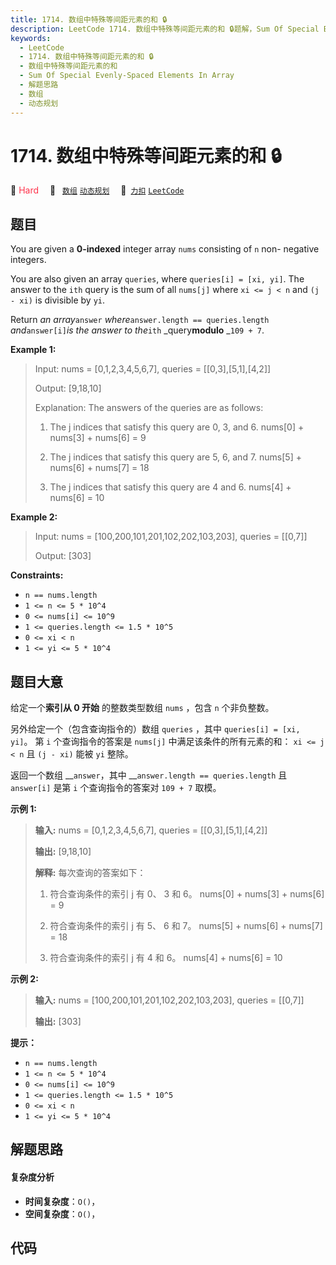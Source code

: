 ```yaml
---
title: 1714. 数组中特殊等间距元素的和 🔒
description: LeetCode 1714. 数组中特殊等间距元素的和 🔒题解，Sum Of Special Evenly-Spaced Elements In Array，包含解题思路、复杂度分析以及完整的 JavaScript 代码实现。
keywords:
  - LeetCode
  - 1714. 数组中特殊等间距元素的和 🔒
  - 数组中特殊等间距元素的和
  - Sum Of Special Evenly-Spaced Elements In Array
  - 解题思路
  - 数组
  - 动态规划
---
```


# 1714. 数组中特殊等间距元素的和 🔒

🔴 <font color=#ff334b>Hard</font>&emsp; 🔖&ensp; [`数组`](/tag/array.md) [`动态规划`](/tag/dynamic-programming.md)&emsp; 🔗&ensp;[`力扣`](https://leetcode.cn/problems/sum-of-special-evenly-spaced-elements-in-array) [`LeetCode`](https://leetcode.com/problems/sum-of-special-evenly-spaced-elements-in-array)

## 题目

You are given a **0-indexed** integer array `nums` consisting of `n` non-
negative integers.

You are also given an array `queries`, where `queries[i] = [xi, yi]`. The
answer to the `ith` query is the sum of all `nums[j]` where `xi <= j < n` and
`(j - xi)` is divisible by `yi`.

Return _an array_`answer` _where_`answer.length == queries.length`
_and_`answer[i]`_is the answer to the_`ith` _query**modulo** _`109 + 7`.



**Example 1:**

> Input: nums = [0,1,2,3,4,5,6,7], queries = [[0,3],[5,1],[4,2]]
> 
> Output: [9,18,10]
> 
> Explanation: The answers of the queries are as follows:
> 
> 1) The j indices that satisfy this query are 0, 3, and 6. nums[0] + nums[3] + nums[6] = 9
> 
> 2) The j indices that satisfy this query are 5, 6, and 7. nums[5] + nums[6] + nums[7] = 18
> 
> 3) The j indices that satisfy this query are 4 and 6. nums[4] + nums[6] = 10

**Example 2:**

> Input: nums = [100,200,101,201,102,202,103,203], queries = [[0,7]]
> 
> Output: [303]

**Constraints:**

  * `n == nums.length`
  * `1 <= n <= 5 * 10^4`
  * `0 <= nums[i] <= 10^9`
  * `1 <= queries.length <= 1.5 * 10^5`
  * `0 <= xi < n`
  * `1 <= yi <= 5 * 10^4`


## 题目大意

给定一个**索引从 0 开始** 的整数类型数组 `nums` ，包含 `n` 个非负整数。

另外给定一个（包含查询指令的）数组 `queries` ，其中 `queries[i] = [xi, yi]`。 第 `i` 个查询指令的答案是
`nums[j]` 中满足该条件的所有元素的和： `xi <= j < n` 且 `(j - xi)` 能被 `yi` 整除。

返回一个数组 __`answer`，其中 __`answer.length == queries.length` 且 `answer[i]` 是第 `i`
个查询指令的答案对 `109 + 7` 取模。

**示例 1:**

> 
> 
> 
> 
> 
> **输入:** nums = [0,1,2,3,4,5,6,7], queries = [[0,3],[5,1],[4,2]]
> 
> **输出:** [9,18,10]
> 
> **解释:** 每次查询的答案如下：
> 
> 1) 符合查询条件的索引 j 有 0、 3 和 6。 nums[0] + nums[3] + nums[6] = 9
> 
> 2) 符合查询条件的索引 j 有 5、 6 和 7。 nums[5] + nums[6] + nums[7] = 18
> 
> 3) 符合查询条件的索引 j 有 4 和 6。 nums[4] + nums[6] = 10
> 
> 

**示例 2:**

> 
> 
> 
> 
> 
> **输入:** nums = [100,200,101,201,102,202,103,203], queries = [[0,7]]
> 
> **输出:** [303]
> 
> 

**提示：**

  * `n == nums.length`
  * `1 <= n <= 5 * 10^4`
  * `0 <= nums[i] <= 10^9`
  * `1 <= queries.length <= 1.5 * 10^5`
  * `0 <= xi < n`
  * `1 <= yi <= 5 * 10^4`


## 解题思路

#### 复杂度分析

- **时间复杂度**：`O()`，
- **空间复杂度**：`O()`，

## 代码

```javascript

```